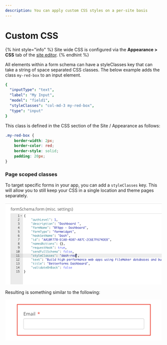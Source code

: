 ```yaml
---
description: You can apply custom CSS styles on a per-site basis
---
```


# Custom CSS

{% hint style="info" %}
Site wide CSS is configured via the **Appearance > CSS** tab of the [site editor](../../reference/site-settings/).
{% endhint %}

All elements within a form schema can have a styleClasses key that can take a string of space separated CSS classes. The below example adds the class `my-red-box` to an input element.

```yaml
{
  "inputType": "text",
  "label": "My Input",
  "model": "field1",
  "styleClasses": "col-md-3 my-red-box",
  "type": "input"
}
```

This class is defined in the CSS section of the Site / Appearance as follows:

```css
.my-red-box {
    border-width: 2px;
    border-color: red;
    border-style: solid;
    padding: 20px;
}
```

### Page scoped classes

To target specific forms in your app, you can add a `styleClasses` key. This will allow you to still keep your CSS in a single location and theme pages separately.

![Only this Dashboard page with have the \`dash-red\` class applied.](../../.gitbook/assets/screen-shot-2018-07-06-at-1.11.03-pm.png)

Resulting is something similar to the following:

![](../../.gitbook/assets/image.png)
